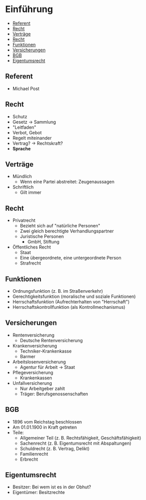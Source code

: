 # Einführung

<!-- TOC depthFrom:2 depthTo:6 withLinks:1 updateOnSave:1 orderedList:0 -->

- [Referent](#referent)
- [Recht](#recht)
- [Verträge](#verträge)
- [Recht](#recht)
- [Funktionen](#funktionen)
- [Versicherungen](#versicherungen)
- [BGB](#bgb)
- [Eigentumsrecht](#eigentumsrecht)

<!-- /TOC -->

## Referent
* Michael Post

## Recht
* Schutz
* Gesetz &rarr; Sammlung
* "Leitfaden"
* Verbot, Gebot
* Regelt miteinander
* Vertrag? &rarr; Rechtskraft?
* **Sprache**

## Verträge
* Mündlich
  * Wenn eine Partei abstreitet: Zeugenaussagen
* Schriftlich
  * Gilt immer

## Recht
* Privatrecht
  * Bezieht sich auf "natürliche Personen"
  * Zwei gleich berechtigte Verhandlungspartner
  * Juristische Personen
    * GmbH, Stiftung
* Öffentliches Recht
  * Staat
  * Eine übergeordnete, eine untergeordnete Person
  * Strafrecht

## Funktionen
* Ordnungsfunktion (z. B. im Straßenverkehr)
* Gerechtigkeitsfunktion (moralische und soziale Funktionen)
* Herrschaftsfunktion (Aufrechterhalten von "Herrschaft")
* Herrschaftskontrollfunktion (als Kontrollmechanismus)

## Versicherungen
* Rentenversicherung
  * Deutsche Rentenversicherung
* Krankenversicherung
  * Techniker-Krankenkasse
  * Barmer
* Arbeitslosenversicherung
  * Agentur für Arbeit &rarr; Staat
* Pflegeversicherung
  * Krankenkassen
* Unfallversicherung
  * Nur Arbeitgeber zahlt
  * Träger: Berufsgenossenschaften

## BGB
* 1896 vom Reichstag beschlossen
* Am 01.01.1900 in Kraft getreten
* Teile:
  * Allgemeiner Teil (z. B. Rechtsfähigkeit, Geschäftsfähigkeit)
  * Sachenrecht (z. B. Eigentumsrecht mit Abspaltungen)
  * Schuldrecht (z. B. Vertrag, Delikt)
  * Familienrecht
  * Erbrecht

## Eigentumsrecht
* Besitzer: Bei wem ist es in der Obhut?
* Eigentümer: Besitzrechte
